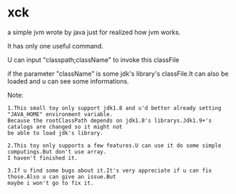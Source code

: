 # xck
a simple jvm wrote by java just for realized how jvm works.

It has only one useful command.

U can input "classpath;className" to invoke this classFile

if the parameter "className" is some jdk's library's classFile.It can also be loaded and u can see some informations.

Note:

    1.This small toy only support jdk1.8 and u'd better already setting "JAVA_HOME" environment variable.
    Because the rootClassPath depends on jdk1.8's librarys.Jdk1.9+'s catalogs are changed so it might not
    be able to load jdk's library.
    
    2.This toy only supports a few features.U can use it do some simple computings.But don't use array.
    I haven't finished it.
    
    3.If u find some bugs about it.It's very appreciate if u can fix those.Also u can give an issue.But 
    maybe i won't go to fix it.
